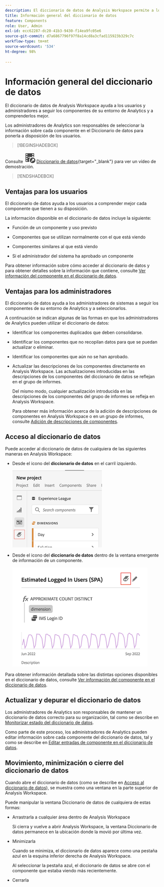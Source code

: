 ```yaml
---
description: El diccionario de datos de Analysis Workspace permite a los usuarios catalogar y seguir los distintos componentes de Analysis Workspace, incluido su uso previsto, cuáles están aprobados, cuáles son duplicados, etc.
title: Información general del diccionario de datos
feature: Components
role: User, Admin
exl-id: ecc62287-dc20-41b3-9430-f14ea9fc05e6
source-git-commit: d7a6867796f97f8a14cd8a3cfad115923b329c7c
workflow-type: tm+mt
source-wordcount: '534'
ht-degree: 98%

---
```


# Información general del diccionario de datos

El diccionario de datos de Analysis Workspace ayuda a los usuarios y administradores a seguir los componentes de su entorno de Analytics y a comprenderlos mejor.

Los administradores de Analytics son responsables de seleccionar la información sobre cada componente en el Diccionario de datos para ponerla a disposición de los usuarios.


>[!BEGINSHADEBOX]

Consulte ![VideoCheckedOut](/help/assets/icons/VideoCheckedOut.svg) [Diccionario de datos](https://video.tv.adobe.com/v/3418028?quality=12&learn=on){target="_blank"} para ver un vídeo de demostración.

>[!ENDSHADEBOX]


## Ventajas para los usuarios

El diccionario de datos ayuda a los usuarios a comprender mejor cada componente que tienen a su disposición.

La información disponible en el diccionario de datos incluye la siguiente:

* Función de un componente y uso previsto

* Componentes que se utilizan normalmente con el que está viendo

* Componentes similares al que está viendo

* Si el administrador del sistema ha aprobado un componente

Para obtener información sobre cómo acceder al diccionario de datos y para obtener detalles sobre la información que contiene, consulte [Ver información del componente en el diccionario de datos](/help/analyze/analysis-workspace/components/data-dictionary/view-data-dictionary.md).

## Ventajas para los administradores

El diccionario de datos ayuda a los administradores de sistemas a seguir los componentes de su entorno de Analytics y a seleccionarlos.

A continuación se indican algunas de las formas en que los administradores de Analytics pueden utilizar el diccionario de datos:

* Identificar los componentes duplicados que deben consolidarse.

* Identificar los componentes que no recopilan datos para que se puedan actualizar o eliminar.

* Identificar los componentes que aún no se han aprobado.

* Actualizar las descripciones de los componentes directamente en Analysis Workspace. Las actualizaciones introducidas en las descripciones de los componentes del diccionario de datos se reflejan en el grupo de informes.

  Del mismo modo, cualquier actualización introducida en las descripciones de los componentes del grupo de informes se refleja en Analysis Workspace.

  Para obtener más información acerca de la adición de descripciones de componentes en Analysis Workspace o en un grupo de informes, consulte [Adición de descripciones de componentes](/help/analyze/analysis-workspace/components/add-component-descriptions.md).

## Acceso al diccionario de datos

Puede acceder al diccionario de datos de cualquiera de las siguientes maneras en Analysis Workspace:

* Desde el icono del **diccionario de datos** en el carril izquierdo.

  ![Icono del diccionario de datos en el carril izquierdo](assets/data-dictionary-access-icon.png)

* Desde el icono del **diccionario de datos** dentro de la ventana emergente de información de un componente.

  ![Icono del diccionario de datos en la ventana emergente de información](assets/data-dictionary-access-infopopover.png)
  <!--update screenshot; this was taken from a mock-->

Para obtener información detallada sobre las distintas opciones disponibles en el diccionario de datos, consulte [Ver información del componente en el diccionario de datos](/help/analyze/analysis-workspace/components/data-dictionary/view-data-dictionary.md).

## Actualizar y depurar el diccionario de datos

Los administradores de Analytics son responsables de mantener un diccionario de datos correcto para su organización, tal como se describe en [Monitorizar estado del diccionario de datos](/help/analyze/analysis-workspace/components/data-dictionary/monitor-data-dictionary-health.md).

Como parte de este proceso, los administradores de Analytics pueden editar información sobre cada componente del diccionario de datos, tal y como se describe en [Editar entradas de componente en el diccionario de datos](/help/analyze/analysis-workspace/components/data-dictionary/edit-entries-data-dictionary.md).

## Movimiento, minimización o cierre del diccionario de datos

Cuando abre el diccionario de datos (como se describe en [Acceso al diccionario de datos](#access-the-data-dictionary)), se muestra como una ventana en la parte superior de Analysis Workspace.

Puede manipular la ventana Diccionario de datos de cualquiera de estas formas:

* Arrastrarla a cualquier área dentro de Analysis Workspace

  Si cierra y vuelve a abrir Analysis Workspace, la ventana Diccionario de datos permanece en la ubicación donde la movió por última vez. <!--True?-->

* Minimizarla

  Cuando se minimiza, el diccionario de datos aparece como una pestaña azul en la esquina inferior derecha de Analysis Workspace.

  Al seleccionar la pestaña azul, el diccionario de datos se abre con el componente que estaba viendo más recientemente.

* Cerrarla
